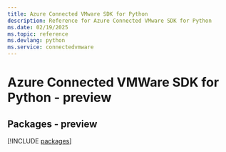 ```yaml
---
title: Azure Connected VMware SDK for Python
description: Reference for Azure Connected VMware SDK for Python
ms.date: 02/19/2025
ms.topic: reference
ms.devlang: python
ms.service: connectedvmware
---
```

# Azure Connected VMWare SDK for Python - preview
## Packages - preview
[!INCLUDE [packages](connected-vmware-index.md)]